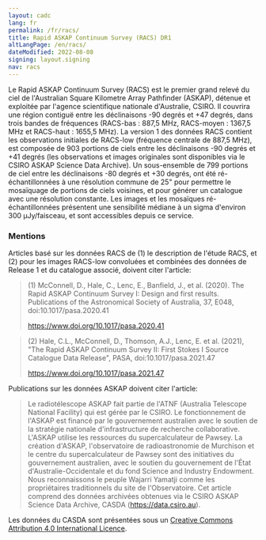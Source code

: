 ```yaml
---
layout: cadc
lang: fr
permalink: /fr/racs/
title: Rapid ASKAP Continuum Survey (RACS) DR1
altLangPage: /en/racs/
dateModified: 2022-08-08
signing: layout.signing
nav: racs
---
```


<p>
  Le Rapid ASKAP Continuum Survey (RACS) est le premier grand relev&eacute; du ciel de l'Australian Square Kilometre Array Pathfinder (ASKAP), d&eacute;tenue et exploit&eacute;e par l'agence scientifique nationale d'Australie, CSIRO.  Il couvrira une r&eacute;gion contiguë entre les d&eacute;clinaisons -90 degr&eacute;s et +47 degr&eacute;s, 
  dans trois bandes de fr&eacute;quences (RACS-bas : 887,5 MHz, RACS-moyen : 1367,5 MHz et RACS-haut : 1655,5 MHz). La version 1 des donn&eacute;es RACS contient les observations initiales de RACS-low (fr&eacute;quence centrale de 887,5 MHz), 
  est compos&eacute;e de 903 portions de ciels entre les d&eacute;clinaisons -90 degr&eacute;s et +41 degr&eacute;s (les observations et images originales sont disponibles via le CSIRO ASKAP Science Data Archive). Un sous-ensemble de 799 portions de 
  ciel entre les d&eacute;clinaisons -80 degr&eacute;s et +30 degr&eacute;s, ont &eacute;t&eacute; r&eacute;-&eacute;chantillonn&eacute;es à une r&eacute;solution commune de 25" pour permettre le mosa&iuml;quage de portions de ciels voisines, et pour g&eacute;n&eacute;rer un catalogue avec une r&eacute;solution 
  constante. Les images et les mosa&iuml;ques r&eacute;-&eacute;chantillonn&eacute;es pr&eacute;sentent une sensibilit&eacute; m&eacute;diane à un sigma d'environ 300 µJy/faisceau, et sont accessibles depuis ce service.
</p>
<div class="about_text">
    <h3>Mentions</h3>
    <p>Articles bas&eacute; sur les donn&eacute;es RACS de (1) le description de l'&eacute;tude RACS, et (2) pour les images RACS-low convolu&eacute;es et combin&eacute;es des donn&eacute;es de Release 1 et du catalogue associ&eacute;, doivent citer l'article:</p>
    <blockquote>
      <p>(1) McConnell, D., Hale, C., Lenc, E., Banfield, J., et al. (2020). The Rapid ASKAP Continuum Survey I: Design and first results. Publications of the Astronomical Society of Australia, 37, E048, doi:10.1017/pasa.2020.41</p>
      <a href="https://www.doi.org/10.1017/pasa.2020.41">https://www.doi.org/10.1017/pasa.2020.41</a>
    </blockquote>
    <blockquote>
      <p>(2) Hale, C.L., McConnell, D., Thomson, A.J., Lenc, E. et al. (2021), "The Rapid ASKAP Continuum Survey II: First Stokes I Source Catalogue Data Release", PASA, doi:10.1017/pasa.2021.47</p>
      <a href="https://www.doi.org/10.1017/pasa.2021.47">https://www.doi.org/10.1017/pasa.2021.47</a>
    </blockquote>
    <p>Publications sur les donn&eacute;es ASKAP doivent citer l'article:</p> 
    <blockquote>
      Le radiot&eacute;lescope ASKAP fait partie de l'ATNF (Australia Telescope National Facility) qui est g&eacute;r&eacute;e par le CSIRO. Le fonctionnement de l'ASKAP est financ&eacute; par le gouvernement australien avec le soutien de la 
      strat&eacute;gie nationale d'infrastructure de recherche collaborative. L'ASKAP utilise les ressources du supercalculateur de Pawsey. La cr&eacute;ation d'ASKAP, l'observatoire de radioastronomie de Murchison et le centre du supercalculateur 
      de Pawsey sont des initiatives du gouvernement australien, avec le soutien du gouvernement de l'&Eacute;tat d'Australie-Occidentale et du fond Science and Industry Endowment. Nous reconnaissons le peuple Wajarri Yamatji comme les 
      propri&eacute;taires traditionnels du site de l'Observatoire.  Cet article comprend des donn&eacute;es archiv&eacute;es obtenues via le CSIRO ASKAP Science Data Archive, CASDA (<a href="https://data.csiro.au">https://data.csiro.au</a>).
    </blockquote>
    <p>Les donn&eacute;es du CASDA sont pr&eacute;sent&eacute;es sous un <a href="https://creativecommons.org/licenses/by/4.0/">Creative Commons Attribution 4.0 International Licence</a>.</p>
</div>
